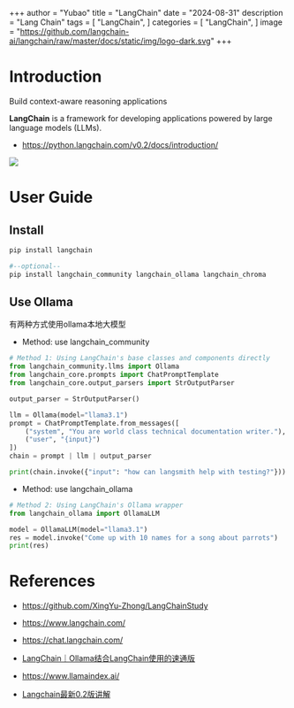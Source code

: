 +++
author = "Yubao"
title = "LangChain"
date = "2024-08-31"
description = "Lang Chain"
tags = [
    "LangChain",
]
categories = [
    "LangChain",
]
image = "https://github.com/langchain-ai/langchain/raw/master/docs/static/img/logo-dark.svg"
+++


# Introduction

Build context-aware reasoning applications

**LangChain** is a framework for developing applications powered by large language models (LLMs).

- https://python.langchain.com/v0.2/docs/introduction/


![](https://python.langchain.com/v0.2/assets/images/rag_landscape-627f1d0fd46b92bc2db0af8f99ec3724.png)

# User Guide
## Install

```sh
pip install langchain

#--optional--
pip install langchain_community langchain_ollama langchain_chroma
```

## Use Ollama

有两种方式使用ollama本地大模型

- Method: use langchain_community

```python
# Method 1: Using LangChain's base classes and components directly
from langchain_community.llms import Ollama
from langchain_core.prompts import ChatPromptTemplate
from langchain_core.output_parsers import StrOutputParser

output_parser = StrOutputParser()

llm = Ollama(model="llama3.1")
prompt = ChatPromptTemplate.from_messages([
    ("system", "You are world class technical documentation writer."),
    ("user", "{input}")
])
chain = prompt | llm | output_parser

print(chain.invoke({"input": "how can langsmith help with testing?"}))
```

- Method: use langchain_ollama

```python
# Method 2: Using LangChain's Ollama wrapper
from langchain_ollama import OllamaLLM

model = OllamaLLM(model="llama3.1")
res = model.invoke("Come up with 10 names for a song about parrots")
print(res)
```

# References

- https://github.com/XingYu-Zhong/LangChainStudy
- https://www.langchain.com/

- https://chat.langchain.com/
- [LangChain｜Ollama结合LangChain使用的速通版](https://blog.csdn.net/qq_46106285/article/details/137430941)
- https://www.llamaindex.ai/
- [Langchain最新0.2版讲解](https://www.bilibili.com/video/BV1RXbWedETA/?p=2&spm_id_from=pageDriver)